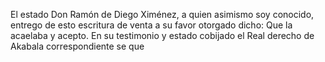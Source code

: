 El estado Don Ramón de Diego Ximénez, a quien asimismo soy conocido, entrego de esto escritura de venta a su favor otorgado dicho: Que la acaelaba y acepto. En su testimonio y estado cobijado el Real derecho de Akabala correspondiente se que